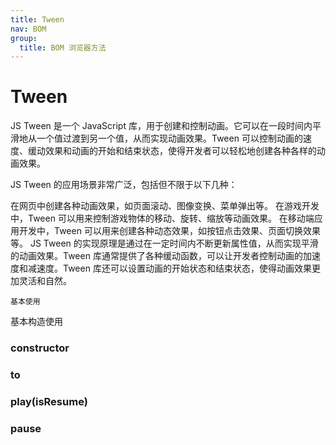 ```yaml
---
title: Tween
nav: BOM
group:
  title: BOM 浏览器方法
---
```


# Tween

JS Tween 是一个 JavaScript 库，用于创建和控制动画。它可以在一段时间内平滑地从一个值过渡到另一个值，从而实现动画效果。Tween 可以控制动画的速度、缓动效果和动画的开始和结束状态，使得开发者可以轻松地创建各种各样的动画效果。

JS Tween 的应用场景非常广泛，包括但不限于以下几种：

在网页中创建各种动画效果，如页面滚动、图像变换、菜单弹出等。
在游戏开发中，Tween 可以用来控制游戏物体的移动、旋转、缩放等动画效果。
在移动端应用开发中，Tween 可以用来创建各种动态效果，如按钮点击效果、页面切换效果等。
JS Tween 的实现原理是通过在一定时间内不断更新属性值，从而实现平滑的动画效果。Tween 库通常提供了各种缓动函数，可以让开发者控制动画的加速度和减速度。Tween 库还可以设置动画的开始状态和结束状态，使得动画效果更加灵活和自然。

<code src="./examples/basic.tsx" >基本使用</code>

基本构造使用

### constructor

### to

### play(isResume)

### pause
